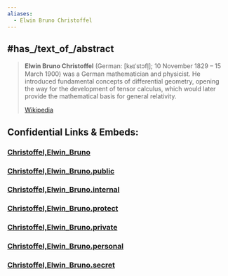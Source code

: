 ```yaml
---
aliases:
  - Elwin Bruno Christoffel
---
```


## #has_/text_of_/abstract 

> **Elwin Bruno Christoffel** (German: [kʁɪˈstɔfl̩]; 10 November 1829 – 15 March 1900) 
> was a German mathematician and physicist. 
> He introduced fundamental concepts of differential geometry, 
> opening the way for the development of tensor calculus, 
> which would later provide the mathematical basis for general relativity.
>
> [Wikipedia](https://en.wikipedia.org/wiki/Elwin%20Bruno%20Christoffel)


## Confidential Links & Embeds: 

### [Christoffel,Elwin_Bruno](/_Standards/bio/People/Mathematician/Christoffel,Elwin_Bruno.md) 

### [Christoffel,Elwin_Bruno.public](/_public/bio/People/Mathematician/Christoffel,Elwin_Bruno.public.md) 

### [Christoffel,Elwin_Bruno.internal](/_internal/bio/People/Mathematician/Christoffel,Elwin_Bruno.internal.md) 

### [Christoffel,Elwin_Bruno.protect](/_protect/bio/People/Mathematician/Christoffel,Elwin_Bruno.protect.md) 

### [Christoffel,Elwin_Bruno.private](/_private/bio/People/Mathematician/Christoffel,Elwin_Bruno.private.md) 

### [Christoffel,Elwin_Bruno.personal](/_personal/bio/People/Mathematician/Christoffel,Elwin_Bruno.personal.md) 

### [Christoffel,Elwin_Bruno.secret](/_secret/bio/People/Mathematician/Christoffel,Elwin_Bruno.secret.md)

